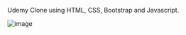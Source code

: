 Udemy Clone using HTML, CSS, Bootstrap and Javascript.


![image](https://github.com/user-attachments/assets/c60e204c-ddb2-4c0f-a0fb-58477e227b22)

